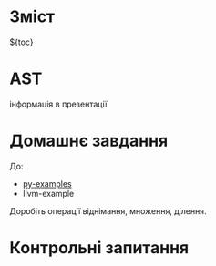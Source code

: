 # Зміст

${toc}

# AST

інформація в презентації

# Домашнє завдання

До:
- [py-examples](https://github.com/endlesskwazar/py-examples)
- llvm-example

Доробіть операції віднімання, множення, ділення.

# Контрольні запитання